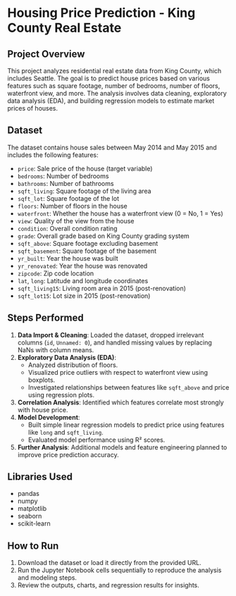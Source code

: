 # Housing Price Prediction - King County Real Estate

## Project Overview
This project analyzes residential real estate data from King County, which includes Seattle. The goal is to predict house prices based on various features such as square footage, number of bedrooms, number of floors, waterfront view, and more. The analysis involves data cleaning, exploratory data analysis (EDA), and building regression models to estimate market prices of houses.

## Dataset
The dataset contains house sales between May 2014 and May 2015 and includes the following features:

- `price`: Sale price of the house (target variable)
- `bedrooms`: Number of bedrooms
- `bathrooms`: Number of bathrooms
- `sqft_living`: Square footage of the living area
- `sqft_lot`: Square footage of the lot
- `floors`: Number of floors in the house
- `waterfront`: Whether the house has a waterfront view (0 = No, 1 = Yes)
- `view`: Quality of the view from the house
- `condition`: Overall condition rating
- `grade`: Overall grade based on King County grading system
- `sqft_above`: Square footage excluding basement
- `sqft_basement`: Square footage of the basement
- `yr_built`: Year the house was built
- `yr_renovated`: Year the house was renovated
- `zipcode`: Zip code location
- `lat`, `long`: Latitude and longitude coordinates
- `sqft_living15`: Living room area in 2015 (post-renovation)
- `sqft_lot15`: Lot size in 2015 (post-renovation)

## Steps Performed
1. **Data Import & Cleaning**: Loaded the dataset, dropped irrelevant columns (`id`, `Unnamed: 0`), and handled missing values by replacing NaNs with column means.
2. **Exploratory Data Analysis (EDA)**:
   - Analyzed distribution of floors.
   - Visualized price outliers with respect to waterfront view using boxplots.
   - Investigated relationships between features like `sqft_above` and price using regression plots.
3. **Correlation Analysis**: Identified which features correlate most strongly with house price.
4. **Model Development**:
   - Built simple linear regression models to predict price using features like `long` and `sqft_living`.
   - Evaluated model performance using R² scores.
5. **Further Analysis**: Additional models and feature engineering planned to improve price prediction accuracy.

## Libraries Used
- pandas
- numpy
- matplotlib
- seaborn
- scikit-learn

## How to Run
1. Download the dataset or load it directly from the provided URL.
2. Run the Jupyter Notebook cells sequentially to reproduce the analysis and modeling steps.
3. Review the outputs, charts, and regression results for insights.

